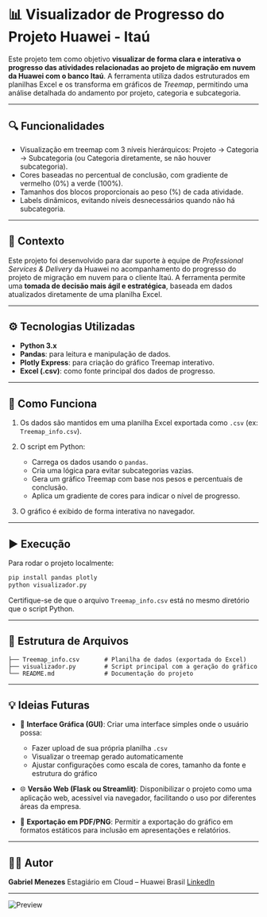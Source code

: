 # 📊 Visualizador de Progresso do Projeto Huawei - Itaú
 
Este projeto tem como objetivo **visualizar de forma clara e interativa o progresso das atividades relacionadas ao projeto de migração em nuvem da Huawei com o banco Itaú**. A ferramenta utiliza dados estruturados em planilhas Excel e os transforma em gráficos de *Treemap*, permitindo uma análise detalhada do andamento por projeto, categoria e subcategoria.

---

## 🔍 Funcionalidades

* Visualização em treemap com 3 níveis hierárquicos: Projeto → Categoria → Subcategoria (ou Categoria diretamente, se não houver subcategoria).
* Cores baseadas no percentual de conclusão, com gradiente de vermelho (0%) a verde (100%).
* Tamanhos dos blocos proporcionais ao peso (%) de cada atividade.
* Labels dinâmicos, evitando níveis desnecessários quando não há subcategoria.

---

## 💼 Contexto

Este projeto foi desenvolvido para dar suporte à equipe de *Professional Services & Delivery* da Huawei no acompanhamento do progresso do projeto de migração em nuvem para o cliente Itaú. A ferramenta permite uma **tomada de decisão mais ágil e estratégica**, baseada em dados atualizados diretamente de uma planilha Excel.

---
   
## ⚙️ Tecnologias Utilizadas

* **Python 3.x**
* **Pandas**: para leitura e manipulação de dados.
* **Plotly Express**: para criação do gráfico Treemap interativo.
* **Excel (.csv)**: como fonte principal dos dados de progresso.

---

## 🧠 Como Funciona

1. Os dados são mantidos em uma planilha Excel exportada como `.csv` (ex: `Treemap_info.csv`).
2. O script em Python:

   * Carrega os dados usando o `pandas`.
   * Cria uma lógica para evitar subcategorias vazias.
   * Gera um gráfico Treemap com base nos pesos e percentuais de conclusão.
   * Aplica um gradiente de cores para indicar o nível de progresso.
3. O gráfico é exibido de forma interativa no navegador.

---

## ▶️ Execução

Para rodar o projeto localmente:

```bash
pip install pandas plotly
python visualizador.py
```

Certifique-se de que o arquivo `Treemap_info.csv` está no mesmo diretório que o script Python.

---

## 📁 Estrutura de Arquivos

```
├── Treemap_info.csv       # Planilha de dados (exportada do Excel)
├── visualizador.py        # Script principal com a geração do gráfico
└── README.md              # Documentação do projeto
```

---

## 💡 Ideias Futuras

* 🔧 **Interface Gráfica (GUI)**: Criar uma interface simples onde o usuário possa:

  * Fazer upload de sua própria planilha `.csv`
  * Visualizar o treemap gerado automaticamente
  * Ajustar configurações como escala de cores, tamanho da fonte e estrutura do gráfico

* 🌐 **Versão Web (Flask ou Streamlit)**: Disponibilizar o projeto como uma aplicação web, acessível via navegador, facilitando o uso por diferentes áreas da empresa.

* 📄 **Exportação em PDF/PNG**: Permitir a exportação do gráfico em formatos estáticos para inclusão em apresentações e relatórios.

---

## 👨‍💼 Autor

**Gabriel Menezes**
Estagiário em Cloud – Huawei Brasil
[LinkedIn](https://www.linkedin.com/in/gabriel-resende-menezes)

---


![Preview](https://i.ibb.co/rGbPDKkg/Map2.png)
